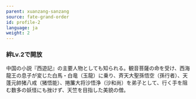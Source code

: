 ```yaml
---
parent: xuanzang-sanzang
source: fate-grand-order
id: profile-2
language: ja
weight: 2
---
```


### 絆Lv.2で開放

中国の小説『西遊記』の主要人物としても知られる。観音菩薩の命を受け、西海龍王の息子が変じた白馬・白竜（玉龍）に乗り、斉天大聖孫悟空（孫行者）、天蓬元帥猪八戒（猪悟能）、捲簾大将沙悟浄（沙和尚）を弟子として、行く手を阻む数多の妖怪にも挫けず、天竺を目指した美貌の僧。
